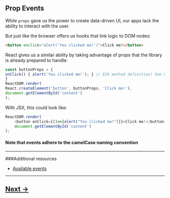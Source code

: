 ## Prop Events

While `props` gave us the power to create data-driven UI, our apps lack the ability to interact with the user.

But just like the browser offers us hooks that link logic to DOM nodes:
```html
<button onclick="alert('You clicked me!')">Click me!</button>
```
React gives us a similar ability by taking advantage of props that the library is already prepared to handle:

```js
const buttonProps = {
onClick() { alert('You clicked me!'); } // ES6 method definition! See https://developer.mozilla.org/...
}
ReactDOM.render(
React.createElement('button', buttonProps, 'Click me!'),
document.getElementById('content')
);
```
With JSX, this could look like:
```js
ReactDOM.render(
    <button onClick={()=>{alert("You clicked me!")}}>Click me!</button>,
    document.getElementById('content')
);
```

#### Note that events adhere to the __camelCase__ naming convention
---
###Additional resources
- [Available events](https://facebook.github.io/react/docs/events.html#reference)

---

## [Next ->](../01.Lessons/10.StatefulComponents.md)